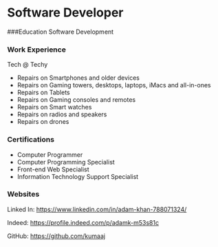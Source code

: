 # Software Developer

###Education
Software Development

### Work Experience
Tech @ Techy
- Repairs on Smartphones and older devices
- Repairs on Gaming towers, desktops, laptops, iMacs and all-in-ones
- Repairs on Tablets
- Repairs on Gaming consoles and remotes
- Repairs on Smart watches
- Repairs on radios and speakers
- Repairs on drones

### Certifications
- Computer Programmer
- Computer Programming Specialist
- Front-end Web Specialist
- Information Technology Support Specialist

### Websites

Linked In: https://www.linkedin.com/in/adam-khan-788071324/

Indeed: https://profile.indeed.com/p/adamk-m53s81c

GitHub: https://github.com/kumaaj
